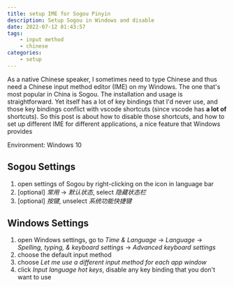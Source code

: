 ```yaml
---
title: setup IME for Sogou Pinyin
description: Setup Sogou in Windows and disable 
date: 2022-07-12 01:43:57
tags:
    - input method
    - chinese
categories:
    - setup
---
```


As a native Chinese speaker, I sometimes need to type Chinese and thus need a Chinese input method editor (IME) on my Windows. The one that's most popular in China is Sogou. The installation and usage is straightforward. Yet itself has a lot of key bindings that I'd never use, and those key bindings conflict with vscode shortcuts (since vscode has **a lot of** shortcuts). So this post is about how to disable those shortcuts, and how to set up different IME for different applications, a nice feature that Windows provides

Environment: Windows 10

## Sogou Settings

1. open settings of Sogou by right-clicking on the icon in language bar
2. [optional] *常用* -> *默认状态*, select *隐藏状态栏*
3. [optional] *按键*, unselect *系统功能快捷键*

## Windows Settings

1. open Windows settings, go to *Time & Language* -> *Language* -> *Spelling, typing, & keyboard settings* -> *Advanced keyboard settings*
2. choose the default input method
3. choose *Let me use a different input method for each app window*
4. click *Input language hot keys*, disable any key binding that you don't want to use
 